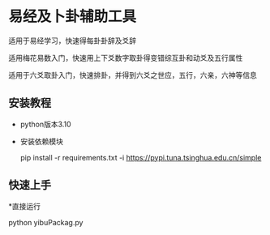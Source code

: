 # 易经及卜卦辅助工具
适用于易经学习，快速得每卦卦辞及爻辞

适用梅花易数入门，快速用上下爻数字取卦得变错综互卦和动爻及五行属性

适用于六爻取卦入门，快速排卦，并得到六爻之世应，五行，六亲，六神等信息


## 安装教程

* python版本3.10

* 安装依赖模块

  pip install -r requirements.txt -i https://pypi.tuna.tsinghua.edu.cn/simple

## 快速上手

*直接运行

  python yibuPackag.py





